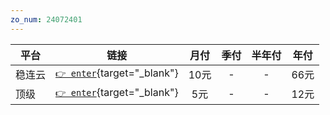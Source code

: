 ```yaml
---
zo_num: 24072401
---
```





|平台|链接|月付|季付|半年付|年付|  
|---|---|:---:|:---:|:---:|:---:|
|稳连云|[`👉 enter`](https://xn--9kqq77hqun.me/#/dashboard){target="_blank"}|10元|-|-|66元|  
|顶级|[`👉 enter`](https://xn--mes358a9urctx.com/#/dashboard){target="_blank"}|5元|-|-|12元|